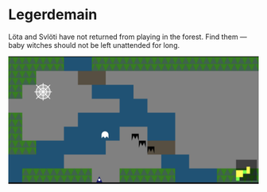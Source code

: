 # Legerdemain

Löta and Svlöti have not returned from playing in the forest. Find
them — baby witches should not be left unattended for long.

<img src="./img/demo.png" />
